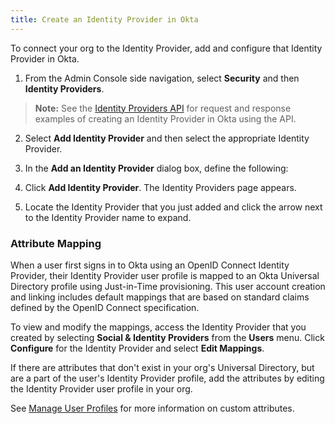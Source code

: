 ```yaml
---
title: Create an Identity Provider in Okta
---
```

To connect your org to the Identity Provider, add and configure that Identity Provider in Okta.

1. From the Admin Console side navigation, select **Security** and then **Identity Providers**.

> **Note:** See the [Identity Providers API](/docs/reference/api/idps/#add-identity-provider) for request and response examples of creating an Identity Provider in Okta using the API.

2. Select **Add Identity Provider** and then select the appropriate Identity Provider.

3. In the **Add an Identity Provider** dialog box, define the following:

    <StackSelector snippet="appidpinokta" />

4. Click **Add Identity Provider**. The Identity Providers page appears.

5. Locate the Identity Provider that you just added and click the arrow next to the Identity Provider name to expand.

    <StackSelector snippet="afterappidpinokta" />

### Attribute Mapping
When a user first signs in to Okta using an OpenID Connect Identity Provider, their Identity Provider user profile is mapped to an Okta Universal Directory profile using Just-in-Time provisioning. This user account creation and linking includes default mappings that are based on standard claims defined by the OpenID Connect specification.

To view and modify the mappings, access the Identity Provider that you created by selecting **Social & Identity Providers** from the **Users** menu. Click **Configure** for the Identity Provider and select **Edit Mappings**.

If there are attributes that don't exist in your org's Universal Directory, but are a part of the user's Identity Provider profile, add the attributes by editing the Identity Provider user profile in your org.

See [Manage User Profiles](https://help.okta.com/en/prod/okta_help_CSH.htm#ext_Directory_Profile_Editor) for more information on custom attributes.

<NextSectionLink/>
